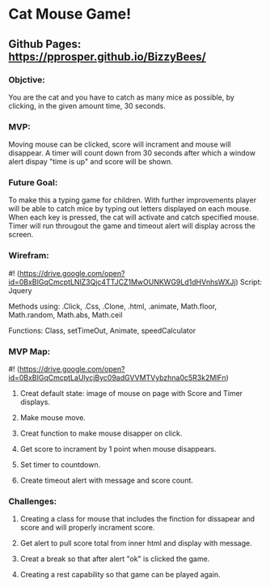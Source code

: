 # Cat Mouse Game!

Github Pages: https://pprosper.github.io/BizzyBees/
--------

### Objctive:

You are the cat and you have to catch as many mice as possible, by clicking, in the given amount time, 30 seconds.

### MVP:

Moving mouse can be clicked, score will incrament and mouse will disappear.
A timer will count down from 30 seconds after which a window alert dispay "time is up" and score will be shown.

### Future Goal:

To make this a typing game for children. With further improvements player will be able to catch mice by typing out letters displayed on each mouse.
When each key is pressed, the cat will activate and catch specified mouse. Timer will run througout the game and timeout alert will display across the screen.


### Wirefram:

#! (https://drive.google.com/open?id=0BxBIGqCmcptLNlZ3Qjc4TTJCZ1MwOUNKWG9Ld1dHVnhsWXJj)
Script: Jquery

Methods using: .Click, .Css, .Clone, .html, .animate, Math.floor, Math.random, Math.abs, Math.ceil

Functions: Class, setTimeOut, Animate, speedCalculator


### MVP Map:

#! (https://drive.google.com/open?id=0BxBIGqCmcptLaUlycjByc09adGVVMTVybzhna0c5R3k2MlFn)

1. Creat default state: image of mouse on page with Score and Timer displays.

2. Make mouse move.

3. Creat function to make mouse disapper on click.

4. Get score to incrament by 1 point when mouse disappears.

5. Set timer to countdown.

6. Create timeout alert with message and score count.


### Challenges:

1. Creating a class for mouse that includes the finction for dissapear and score and will properly incrament score.

2. Get alert to pull score total from inner html and display with message.

2.  Creat a break so that after alert "ok" is clicked the game.

3. Creating a rest capability so that game can be played again.
